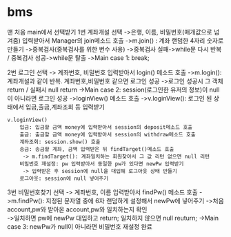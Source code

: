 # bms
맨 처음 main에서 선택받기 
1번 계좌개설 선택
	->은행, 이름, 비밀번호(매개값으로 넘겨줌) 입력받아서 Manager의 join메소드 호출
	->m.join() : 계좌 랜덤한 4자리 숫자로 만들기 ->중복검사(중복검사를 위한 변수 사용)
	->중복검사 실패->while문 다시 반복 / 중복검사 성공->while문 탈출
	->Main case 1: break; 

2번 로그인 선택
	-> 계좌번호, 비밀번호 입력받아서 login() 메소드 호출
	->m.login(): 계좌개설과 같이 반복. 계좌번호,비밀번호 같으면 로그인 성공
	->로그인 성공시 그 객체 return / 실패시 null return
	->Main case 2: session(로그인한 유저의 정보)이 null이 아니라면 로그인 성공
	->loginView() 메소드 호출
	->v.loginView(): 로그인 된 상태에서 입금,출금,계좌조회 등 입력받기
	
	v.loginView()
		입금: 입금할 금액 money에 입력받아서 session의 deposit메소드 호출
		출금: 출금할 금액 money에 입력받아서 session의 withdraw메소드 호출
		계좌조회: session.show() 호출
		송금: 송금할 계좌, 금액 입력받은 뒤 findTarget()메소드 호출
		 -> m.findTarget(): 계좌일치하는 회원찾아서 그 값 리턴 없으면 null 리턴
		비밀번호 재설정: pw 입력받아서 동일한 pw가 있다면 newPw 입력받기
		 -> 입력받은 후 session에 null을 대입해 로그아웃 상태 만들기
		로그아웃: session에 null 넣어주기 

3번 비밀번호찾기 선택
	-> 계좌번호, 이름 입력받아서 findPw() 메소드 호출 
	->m.findPw(): 지정된 문자열 중에 6자 랜덤하게 설정해서 newPw에 넣어주기 
	->처음 account,pw와 받아온 account,pw와 일치하는지 확인  
	->일치하면 pw에 newPw 대입하고 return; 일치하지 않으면 null reuturn;
	->Main case 3: newPw가 null이 아니라면 비밀번호 재설정 완료
			      
